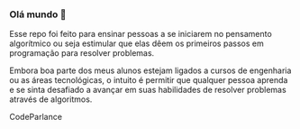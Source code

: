 ### Olá mundo 👋

Esse repo foi feito para ensinar pessoas a se iniciarem no pensamento algorítmico ou seja
estimular que elas dêem os primeiros passos em programação para resolver problemas.

Embora boa parte dos meus alunos estejam ligados a cursos de engenharia ou as áreas
tecnológicas, o intuito é permitir que qualquer pessoa aprenda e se sinta desafiado
a avançar em suas habilidades de resolver problemas através de algoritmos.

CodeParlance

